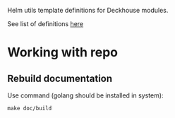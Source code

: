 Helm utils template definitions for Deckhouse modules.

See list of definitions [here](charts/helm_lib/README.md)

# Working with repo

## Rebuild documentation

Use command (golang should be installed in system):

`make doc/build`